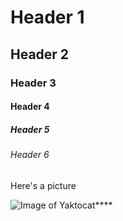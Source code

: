 # Header 1

## Header 2

### Header 3

#### Header 4

##### Header 5

###### Header 6

Here's a picture

![Image of Yaktocat](https://octodex.github.com/images/yaktocat.png)****
